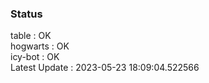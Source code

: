 ### Status


table : OK  
hogwarts : OK  
icy-bot : OK  
Latest Update : 2023-05-23 18:09:04.522566
